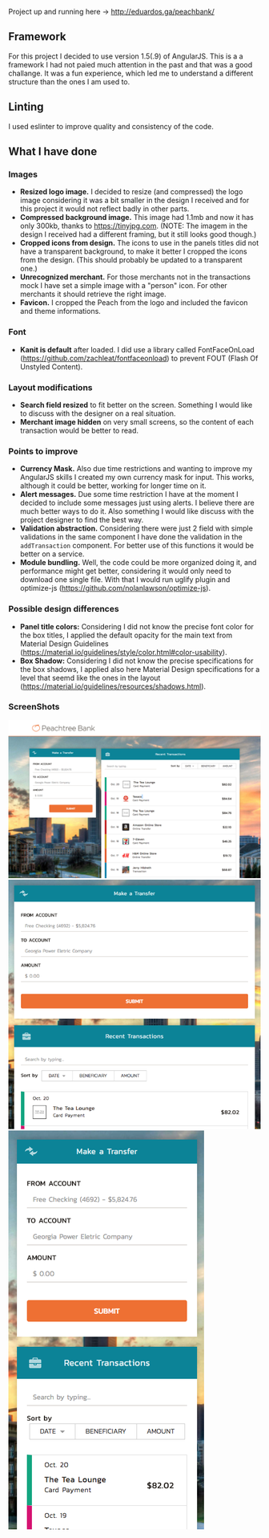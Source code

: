 Project up and running here -> http://eduardos.ga/peachbank/

## Framework
For this project I decided to use version 1.5(.9) of AngularJS. This is a a framework I had not paied much attention in the past and that was a good challange.
It was a fun experience, which led me to understand a different structure than the ones I am used to.

## Linting
I used eslinter to improve quality and consistency of the code.

## What I have done
### Images
- **Resized logo image.** I decided to resize (and compressed) the logo image considering it was a bit smaller in the design I received and for this project it would not reflect badly in other parts.
- **Compressed background image.** This image had 1.1mb and now it has only 300kb, thanks to https://tinyjpg.com. (NOTE: The imagem in the design I received had a different framing, but it still looks good though.)
- **Cropped icons from design.** The icons to use in the panels titles did not have a transparent background, to make it better I cropped the icons from the design. (This should probably be updated to a transparent one.)
- **Unrecognized merchant.** For those merchants not in the transactions mock I have set a simple image with a "person" icon. For other merchants it should retrieve the right image.
- **Favicon.** I cropped the Peach from the logo and included the favicon and theme informations. 

### Font
- **Kanit is default** after loaded. I did use a library called FontFaceOnLoad (https://github.com/zachleat/fontfaceonload) to prevent FOUT (Flash Of Unstyled Content).

### Layout modifications
- **Search field resized** to fit better on the screen. Something I would like to discuss with the designer on a real situation.
- **Merchant image hidden** on very small screens, so the content of each transaction would be better to read.

### Points to improve
- **Currency Mask.** Also due time restrictions and wanting to improve my AngularJS skills I created my own currency mask for input. This works, although it could be better, working for longer time on it.
- **Alert messages.** Due some time restriction I have at the moment I decided to include some messages just using alerts. I believe there are much better ways to do it. Also something I would like discuss with the project designer to find the best way.
- **Validation abstraction.** Considering there were just 2 field with simple validations in the same component I have done the validation in the `addTransaction` component. For better use of this functions it would be better on a service.
- **Module bundling.** Well, the code could be more organized doing it, and performance might get better, considering it would only need to download one single file. With that I would run uglify plugin and optimize-js (https://github.com/nolanlawson/optimize-js).

### Possible design differences
- **Panel title colors:** Considering I did not know the precise font color for the box titles, I applied the default opacity for the main text from Material Design Guidelines (https://material.io/guidelines/style/color.html#color-usability).
- **Box Shadow:** Considering I did not know the precise specifications for the box shadows, I applied also here Material Design specifications for a level that seemd like the ones in the layout (https://material.io/guidelines/resources/shadows.html).

### ScreenShots
![large screen](https://github.com/esganzerla/peachtree-angularjs/blob/master/screenshots/large-screen.png "Large Screen")
![medium screen](https://github.com/esganzerla/peachtree-angularjs/blob/master/screenshots/medium-screen.png "Medium Screen") 
![small screen](https://github.com/esganzerla/peachtree-angularjs/blob/master/screenshots/small-screen.png "Small Screen") 
